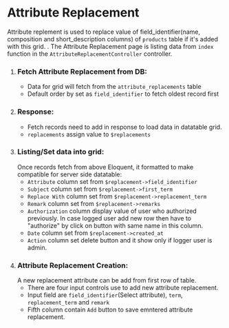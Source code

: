 # Attribute Replacement
Attribute replement is used to replace value of field_identifier(name, composition and short_description columns) of `products` table if it's added with this grid. .
The Attribute Replacement page is listing data from `index` function in the `AttributeReplacementController` controller.
1. ### Fetch Attribute Replacement from DB:
    - Data for grid will fetch from the `attribute_replacements` table
    - Default order by set as `field_identifier` to fetch oldest record first
2. ### Response:
   - Fetch records need to add in response to load data in datatable grid.
   - `replacements` assign value to `$replacements`
3. ### Listing/Set data into grid:
   Once records fetch from above Eloquent, it formatted to make compatible for server side datatable:
   - `Attribute` column set from `$replacement->field_identifier`
   - `Subject` column set from `$replacement->first_term`
   - `Replace With` column set from `$replacement->replacement_term`
   - `Remark` column set from `$replacement->remarks`
   - `Authorization` column display value of user who authorized previously. In case logged user add new row then have to "authorize" by click on button with same name in this column.
   - `Date` column set from `$replacement->created_at`
   - `Action` column set delete button and it show only if logger user is admin.
4. ### Attribute Replacement Creation:
    A new replacement attribute can be add from first row of table.
    - There are four input controls use to add new attribute replacement.
    - Input field are `field_identifier`(Select attribute), `term`, `replacement_term` and `remark`
    - Fifth column contain `Add` button to save emntered attribute replacement.
    
